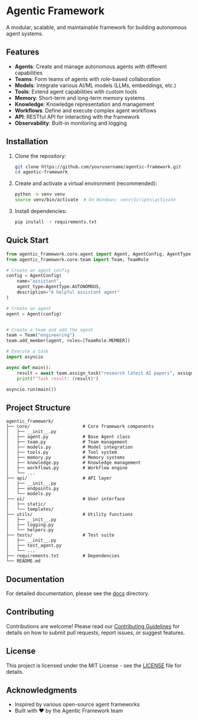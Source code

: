 # Agentic Framework

A modular, scalable, and maintainable framework for building autonomous agent systems.

## Features

- **Agents**: Create and manage autonomous agents with different capabilities
- **Teams**: Form teams of agents with role-based collaboration
- **Models**: Integrate various AI/ML models (LLMs, embeddings, etc.)
- **Tools**: Extend agent capabilities with custom tools
- **Memory**: Short-term and long-term memory systems
- **Knowledge**: Knowledge representation and management
- **Workflows**: Define and execute complex agent workflows
- **API**: RESTful API for interacting with the framework
- **Observability**: Built-in monitoring and logging

## Installation

1. Clone the repository:
   ```bash
   git clone https://github.com/yourusername/agentic-framework.git
   cd agentic-framework
   ```

2. Create and activate a virtual environment (recommended):
   ```bash
   python -m venv venv
   source venv/bin/activate  # On Windows: venv\Scripts\activate
   ```

3. Install dependencies:
   ```bash
   pip install -r requirements.txt
   ```

## Quick Start

```python
from agentic_framework.core.agent import Agent, AgentConfig, AgentType
from agentic_framework.core.team import Team, TeamRole

# Create an agent config
config = AgentConfig(
    name="assistant",
    agent_type=AgentType.AUTONOMOUS,
    description="A helpful assistant agent"
)

# Create an agent
agent = Agent(config)


# Create a team and add the agent
team = Team("engineering")
team.add_member(agent, roles=[TeamRole.MEMBER])

# Execute a task
import asyncio

async def main():
    result = await team.assign_task("research latest AI papers", assignee="assistant")
    print(f"Task result: {result}")

asyncio.run(main())
```

## Project Structure

```
agentic_framework/
├── core/                    # Core framework components
│   ├── __init__.py
│   ├── agent.py             # Base Agent class
│   ├── team.py              # Team management
│   ├── models.py            # Model integration
│   ├── tools.py             # Tool system
│   ├── memory.py            # Memory systems
│   ├── knowledge.py         # Knowledge management
│   ├── workflows.py         # Workflow engine
│   └── ...
├── api/                     # API layer
│   ├── __init__.py
│   ├── endpoints.py
│   └── models.py
├── ui/                      # User interface
│   ├── static/
│   └── templates/
├── utils/                   # Utility functions
│   ├── __init__.py
│   ├── logging.py
│   └── helpers.py
├── tests/                   # Test suite
│   ├── __init__.py
│   ├── test_agent.py
│   └── ...
├── requirements.txt         # Dependencies
└── README.md
```

## Documentation

For detailed documentation, please see the [docs](docs/) directory.

## Contributing

Contributions are welcome! Please read our [Contributing Guidelines](CONTRIBUTING.md) for details on how to submit pull requests, report issues, or suggest features.

## License

This project is licensed under the MIT License - see the [LICENSE](LICENSE) file for details.

## Acknowledgments

- Inspired by various open-source agent frameworks
- Built with ❤️ by the Agentic Framework team